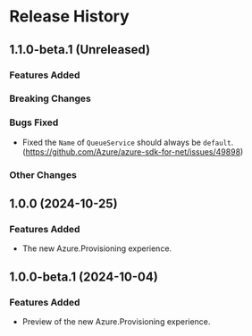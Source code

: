 # Release History

## 1.1.0-beta.1 (Unreleased)

### Features Added

### Breaking Changes

### Bugs Fixed

- Fixed the `Name` of `QueueService` should always be `default`. (https://github.com/Azure/azure-sdk-for-net/issues/49898)

### Other Changes

## 1.0.0 (2024-10-25)

### Features Added

- The new Azure.Provisioning experience.

## 1.0.0-beta.1 (2024-10-04)

### Features Added

- Preview of the new Azure.Provisioning experience.
